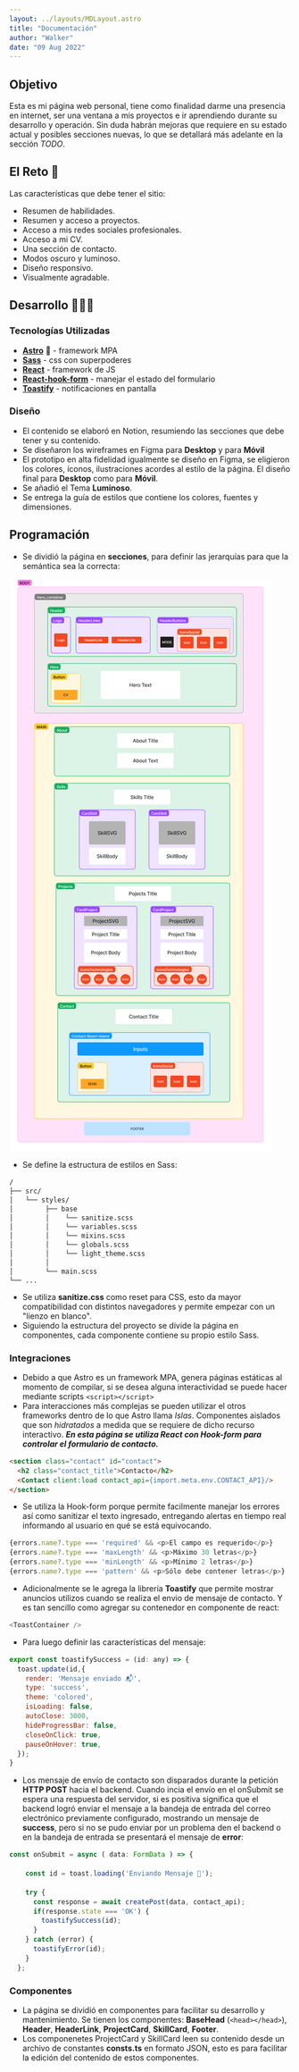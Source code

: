 ```yaml
---
layout: ../layouts/MDLayout.astro
title: "Documentación"
author: "Walker"
date: "09 Aug 2022"
---
```



## Objetivo
Esta es mi página web personal, tiene como finalidad darme una presencia en internet, ser una ventana a mis proyectos e ir aprendiendo durante su desarrollo y operación. Sin duda habrán mejoras que requiere en su estado actual y posibles secciones nuevas, lo que se detallará más adelante en la sección *TODO*.

## El Reto 🤺
Las características que debe tener el sitio:
- Resumen de habilidades.
- Resumen y acceso a proyectos.
- Acceso a mis redes sociales profesionales.
- Acceso a mi CV.
- Una sección de contacto.
- Modos oscuro y luminoso.
- Diseño responsivo.
- Visualmente agradable.

## Desarrollo 🧑🏻‍💻
### Tecnologías Utilizadas
- **[Astro](https://astro.build/)** 🚀 - framework MPA
- **[Sass](https://sass-lang.com/)** - css con superpoderes
- **[React](https://react.dev/)** - framework de JS
- **[React-hook-form](https://react-hook-form.com/)** - manejar el estado del formulario
- **[Toastify](https://fkhadra.github.io/react-toastify/introduction/)** - notificaciones en pantalla

### Diseño
- El contenido se elaboró en Notion, resumiendo las secciones que debe tener y su contenido.
- Se diseñaron los wireframes en Figma para **Desktop** y para **Móvil**
- El prototipo en alta fidelidad igualmente se diseño en Figma, se eligieron los colores, íconos, ilustraciones acordes al estilo de la página. El diseño final para **Desktop** como para **Móvil**.
- Se añadió el Tema **Luminoso**.
- Se entrega la guía de estilos que contiene los colores, fuentes y dimensiones.

## Programación
- Se dividió la página en **secciones**, para definir las jerarquías para que la semántica sea la correcta:

![Estructura del frontend](./design/personal%20page%20structure.png)

- Se define la estructura de estilos en Sass:

```
/
├── src/
│   └── styles/
│        ├── base
│        │    └── sanitize.scss
│        │    └── variables.scss
│        │    └── mixins.scss
│        │    └── globals.scss
│        │    └── light_theme.scss
│        │
│        └── main.scss
└── ...
```
- Se utiliza **sanitize.css** como reset para CSS, esto da mayor compatibilidad con distintos navegadores y permite empezar con un "lienzo en blanco".
- Siguiendo la estructura del proyecto se divide la página en componentes, cada componente contiene su propio estilo Sass.
### Integraciones
- Debido a que Astro es un framework MPA, genera páginas estáticas al momento de compilar, si se desea alguna interactividad se puede hacer mediante scripts ```<script></script>```
- Para interacciones más complejas se pueden utilizar el otros frameworks dentro de lo que Astro llama *Islas*. Componentes aislados que son *hidratados* a medida que se requiere de dicho recurso interactivo. ***En esta página se utiliza React con **Hook-form** para controlar el formulario de contacto.***
```html
<section class="contact" id="contact">
  <h2 class="contact_title">Contacto</h2>
  <Contact client:load contact_api={import.meta.env.CONTACT_API}/>
</section>
```
- Se utiliza la Hook-form porque permite facilmente manejar los errores así como sanitizar el texto ingresado, entregando alertas en tiempo real informando al usuario en qué se está equivocando.
```js
{errors.name?.type === 'required' && <p>El campo es requerido</p>}
{errors.name?.type === 'maxLength' && <p>Máximo 30 letras</p>}
{errors.name?.type === 'minLength' && <p>Mínimo 2 letras</p>}
{errors.name?.type === 'pattern' && <p>Sólo debe contener letras</p>}
```
- Adicionalmente se le agrega la librería **Toastify** que permite mostrar anuncios utilizos cuando se realiza el envio de mensaje de contacto. Y es tan sencillo como agregar su contenedor en componente de react:
```js
<ToastContainer />
```
- Para luego definir las características del mensaje:
```js
export const toastifySuccess = (id: any) => {
  toast.update(id,{ 
    render: 'Mensaje enviado 📬', 
    type: 'success', 
    theme: 'colored',
    isLoading: false,
    autoClose: 3000,
    hideProgressBar: false,
    closeOnClick: true,
    pauseOnHover: true,
  });
}
```
- Los mensaje de envío de contacto son disparados durante la petición **HTTP POST** hacia el backend. Cuando incia el envío en el onSubmit se espera una respuesta del servidor, si es positiva significa que el backend logró enviar el mensaje a la bandeja de entrada del correo electrónico previamente configurado, mostrando un mensaje de **success**, pero si no se pudo enviar por un problema den el backend o en la bandeja de entrada se presentará el mensaje de **error**:

```js
const onSubmit = async ( data: FormData ) => {

    const id = toast.loading('Enviando Mensaje 📨');

    try {
      const response = await createPost(data, contact_api);
      if(response.state === 'OK') {
        toastifySuccess(id);
      }
    } catch (error) {
      toastifyError(id);
    }
  };
```

### Componentes
- La página se dividió en componentes para facilitar su desarrollo y mantenimiento. Se tienen los componentes: **BaseHead** (```<head></head>```), **Header**, **HeaderLink**, **ProjectCard**, **SkillCard**, **Footer**.
- Los componenetes ProjectCard y SkillCard leen su contenido desde un archivo de constantes **consts.ts** en formato JSON, esto es para facilitar la edición del contenido de estos componentes.